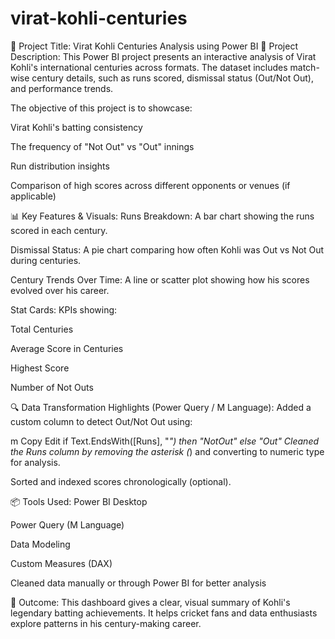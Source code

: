 # virat-kohli-centuries
🏏 Project Title: Virat Kohli Centuries Analysis using Power BI
📄 Project Description:
This Power BI project presents an interactive analysis of Virat Kohli's international centuries across formats. The dataset includes match-wise century details, such as runs scored, dismissal status (Out/Not Out), and performance trends.

The objective of this project is to showcase:

Virat Kohli's batting consistency

The frequency of "Not Out" vs "Out" innings

Run distribution insights

Comparison of high scores across different opponents or venues (if applicable)

📊 Key Features & Visuals:
Runs Breakdown: A bar chart showing the runs scored in each century.

Dismissal Status: A pie chart comparing how often Kohli was Out vs Not Out during centuries.

Century Trends Over Time: A line or scatter plot showing how his scores evolved over his career.

Stat Cards: KPIs showing:

Total Centuries

Average Score in Centuries

Highest Score

Number of Not Outs

🔍 Data Transformation Highlights (Power Query / M Language):
Added a custom column to detect Out/Not Out using:

m
Copy
Edit
if Text.EndsWith([Runs], "*") then "NotOut" else "Out"
Cleaned the Runs column by removing the asterisk (*) and converting to numeric type for analysis.

Sorted and indexed scores chronologically (optional).

📦 Tools Used:
Power BI Desktop

Power Query (M Language)

Data Modeling

Custom Measures (DAX)

Cleaned data manually or through Power BI for better analysis

🎯 Outcome:
This dashboard gives a clear, visual summary of Kohli's legendary batting achievements. It helps cricket fans and data enthusiasts explore patterns in his century-making career.


